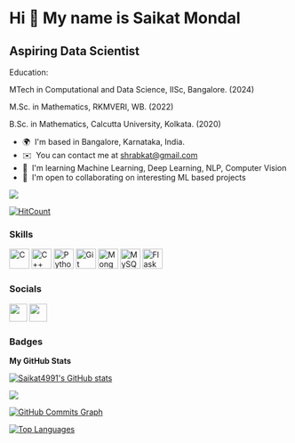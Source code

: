 Hi 👋 My name is Saikat Mondal
==============================

Aspiring Data Scientist
-----------------------

Education: 

MTech in Computational and Data Science, IISc, Bangalore. (2024) 

M.Sc. in Mathematics, RKMVERI, WB. (2022) 

B.Sc. in Mathematics, Calcutta University, Kolkata. (2020)

* 🌍  I'm based in Bangalore, Karnataka, India.
* ✉️  You can contact me at [shrabkat@gmail.com](mailto:shrabkat@gmail.com)
* 🧠  I'm learning Machine Learning, Deep Learning, NLP, Computer Vision
* 🤝  I'm open to collaborating on interesting ML based projects

<a href="https://www.github.com/Saikat4991" target="_blank" rel="noreferrer"><img
src="https://img.shields.io/github/followers/Saikat4991?logo=github&style=for-the-badge&color=0891b2&labelColor=1c1917" /></a>

[![HitCount](https://hits.dwyl.com/Saikat4991/Saikat4991.svg?style=flat-square)](http://hits.dwyl.com/Saikat4991/Saikat4991)

### Skills


<p align="left">
<a href="https://docs.microsoft.com/en-us/cpp/?view=msvc-170" target="_blank" rel="noreferrer"><img src="https://raw.githubusercontent.com/danielcranney/readme-generator/main/public/icons/skills/c-colored.svg" width="36" height="36" alt="C" /></a>
<a href="https://docs.microsoft.com/en-us/cpp/?view=msvc-170" target="_blank" rel="noreferrer"><img src="https://raw.githubusercontent.com/danielcranney/readme-generator/main/public/icons/skills/cplusplus-colored.svg" width="36" height="36" alt="C++" /></a>
<a href="https://www.python.org/" target="_blank" rel="noreferrer"><img src="https://raw.githubusercontent.com/danielcranney/readme-generator/main/public/icons/skills/python-colored.svg" width="36" height="36" alt="Python" /></a>
<a href="https://git-scm.com/" target="_blank" rel="noreferrer"><img src="https://raw.githubusercontent.com/danielcranney/readme-generator/main/public/icons/skills/git-colored.svg" width="36" height="36" alt="Git" /></a>
<a href="https://www.mongodb.com/" target="_blank" rel="noreferrer"><img src="https://raw.githubusercontent.com/danielcranney/readme-generator/main/public/icons/skills/mongodb-colored.svg" width="36" height="36" alt="MongoDB" /></a>
<a href="https://www.mysql.com/" target="_blank" rel="noreferrer"><img src="https://raw.githubusercontent.com/danielcranney/readme-generator/main/public/icons/skills/mysql-colored.svg" width="36" height="36" alt="MySQL" /></a>
<a href="https://flask.palletsprojects.com/en/2.0.x/" target="_blank" rel="noreferrer"><img src="https://raw.githubusercontent.com/danielcranney/readme-generator/main/public/icons/skills/flask-colored.svg" width="36" height="36" alt="Flask" /></a>
</p>


### Socials

<p align="left"> <a href="https://www.github.com/Saikat4991" target="_blank" rel="noreferrer"><img src="https://raw.githubusercontent.com/danielcranney/readme-generator/main/public/icons/socials/github.svg" width="32" height="32" /></a> <a href="https://www.linkedin.com/in/saikatmondal4991" target="_blank" rel="noreferrer"><img src="https://raw.githubusercontent.com/danielcranney/readme-generator/main/public/icons/socials/linkedin.svg" width="32" height="32" /></a></p>

### Badges

<b>My GitHub Stats</b>

<a href="http://www.github.com/Saikat4991"><img src="https://github-readme-stats.vercel.app/api?username=Saikat4991&show_icons=true&hide=&count_private=true&title_color=0891b2&text_color=ffffff&icon_color=0891b2&bg_color=1c1917&hide_border=true&show_icons=true" alt="Saikat4991's GitHub stats" /></a>

<a href="http://www.github.com/Saikat4991"><img src="https://github-readme-streak-stats.herokuapp.com/?user=Saikat4991&stroke=ffffff&background=1c1917&ring=0891b2&fire=0891b2&currStreakNum=ffffff&currStreakLabel=0891b2&sideNums=ffffff&sideLabels=ffffff&dates=ffffff&hide_border=true" /></a>

<a href="http://www.github.com/Saikat4991"><img src="https://github-readme-activity-graph.cyclic.app/graph?username=Saikat4991&bg_color=1c1917&color=ffffff&line=0891b2&point=ffffff&area_color=1c1917&area=true&hide_border=true&custom_title=GitHub%20Commits%20Graph" alt="GitHub Commits Graph" /></a>

<a href="https://github.com/Saikat4991" align="left"><img src="https://github-readme-stats.vercel.app/api/top-langs/?username=Saikat4991&langs_count=10&title_color=0891b2&text_color=ffffff&icon_color=0891b2&bg_color=1c1917&hide_border=true&locale=en&custom_title=Top%20%Languages" alt="Top Languages" /></a>
